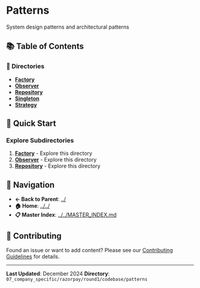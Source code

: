 # Patterns

System design patterns and architectural patterns

## 📚 Table of Contents

### 📁 Directories

- **[Factory](factory/)**
- **[Observer](observer/)**
- **[Repository](repository/)**
- **[Singleton](singleton/)**
- **[Strategy](strategy/)**

## 🚀 Quick Start

### Explore Subdirectories
1. **[Factory](factory/)** - Explore this directory
1. **[Observer](observer/)** - Explore this directory
1. **[Repository](repository/)** - Explore this directory

## 🔗 Navigation

- **← Back to Parent**: [../](../)
- **🏠 Home**: [../../](../..)
- **📋 Master Index**: [../../MASTER_INDEX.md](../..MASTER_INDEX.md)

## 🤝 Contributing

Found an issue or want to add content? Please see our [Contributing Guidelines](../../CONTRIBUTING.md) for details.

---

**Last Updated**: December 2024
**Directory**: `07_company_specific/razorpay/round1/codebase/patterns`
